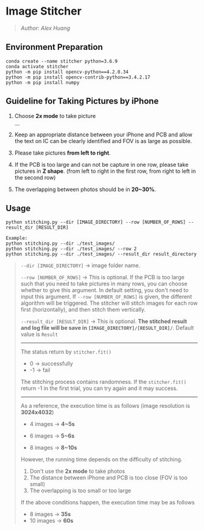 # Image Stitcher

> *Author: Alex Huang*



## Environment Preparation

```shell
conda create --name stitcher python=3.6.9
conda activate stitcher
python -m pip install opencv-python==4.2.0.34 
python -m pip install opencv-contrib-python==3.4.2.17
python -m pip install numpy
```



## Guideline for Taking Pictures by iPhone

1. Choose **2x mode** to take picture

    <img src="https://github.com/fingerk28/Image-Stitcher/blob/master/pic.png" alt="Picture1" style="zoom: 20%;" />

2. Keep an appropriate distance between your iPhone and PCB and allow the text on IC can be clearly identified and FOV is as large as possible.

3. Please take pictures **from left to right**.

4. If the PCB is too large and can not be capture in one row, please take pictures in **Z shape**. (from left to right in the first row, from right to left in the second row)

4. The overlapping between photos should be in **20~30%**.



## Usage

```shell
python stitching.py --dir [IMAGE_DIRECTORY] --row [NUMBER_OF_ROWS] --result_dir [RESULT_DIR]

Example:
python stitching.py --dir ./test_images/
python stitching.py --dir ./test_images/ --row 2
python stitching.py --dir ./test_images/ --result_dir result_directory
```

> `--dir [IMAGE_DIRECTORY]` &rarr; image folder name.
>
> `--row [NUMBER_OF_ROWS]` &rarr; This is optional. If the PCB is too large such that you need to take pictures in many rows, you can choose whether to give this argument. In default setting, you don't need to input this argument. If `--row [NUMBER_OF_ROWS]` is given, the different algorithm will be triggered. The stitcher will stitch images for each row first (horizontally), and then stitch them vertically.
>
> `--result_dir [RESULT_DIR]` &rarr; This is optional. **The stitched result and log file will be save in `[IMAGE_DIRECTORY]/[RESULT_DIR]/`**. Default value is `Result`
>
> ---
>
> The status return by `stitcher.fit()`
>
> * 0 &rarr; successfully
> * -1 &rarr; fail
>
> The stitching process contains randomness. If the `stitcher.fit()` return -1 in the first trial, you can try again and it may success.
>
> ---
>
> As a reference, the execution time is as follows (image resolution is **3024x4032**)
>
> * 4 images &rarr; **4~5s**
>
> * 6 images &rarr; **5~6s**
>
> * 8 images &rarr; **8~10s**
>
> However, the running time depends on the difficulty of stitching.
>
> 1. Don't use the **2x mode** to take photos
> 2. The distance between iPhone and PCB is too close (FOV is too small)
> 3. The overlapping is too small or too large
>
> If the above conditions happen, the execution time may be as follows
>
> * 8 images &rarr; **35s**
> * 10 images &rarr; **60s** 

